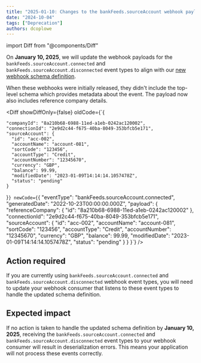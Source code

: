 ```yaml
---
title: "2025-01-10: Changes to the bankFeeds.sourceAccount webhook payload"
date: "2024-10-04"
tags: ["Deprecation"]
authors: dcoplowe
---
```


import Diff from "@components/Diff"

On **January 10, 2025**, we will update the webhook payloads for the `bankFeeds.sourceAccount.connected` and `bankFeeds.sourceAccount.disconnected` event types to align with our [new webhook schema definition](/updates/241004-new-webhook-event-types).

<!--truncate-->

When these webhooks were initially released, they didn't include the top-level schema which provides metadata about the event. The payload now also includes reference company details.

<Diff
  showDiffOnly={false}
  oldCode={`{




    "companyId": "8a210b68-6988-11ed-a1eb-0242ac120002",
    "connectionId": "2e9d2c44-f675-40ba-8049-353bfcb5e171",
    "sourceAccount": {
      "id": "acc-002",
      "accountName": "account-081",
      "sortCode": "123456",
      "accountType": "Credit",
      "accountNumber": "12345670",
      "currency": "GBP",
      "balance": 99.99,
      "modifiedDate": "2023-01-09T14:14:14.1057478Z",
      "status": "pending"
    }
}`}
  newCode={`{
  "eventType": "bankFeeds.sourceAccount.connected",
  "generatedDate": "2022-10-23T00:00:00.000Z",
  "payload": {
      "referenceCompany": {
        "id": "8a210b68-6988-11ed-a1eb-0242ac120002"
      },
    "connectionId": "2e9d2c44-f675-40ba-8049-353bfcb5e171",
    "sourceAccount": {
      "id": "acc-002",
      "accountName": "account-081",
      "sortCode": "123456",
      "accountType": "Credit",
      "accountNumber": "12345670",
      "currency": "GBP",
      "balance": 99.99,
      "modifiedDate": "2023-01-09T14:14:14.1057478Z",
      "status": "pending"
    }
  }
}`}
/>

## Action required

If you are currently using `bankFeeds.sourceAccount.connected` and `bankFeeds.sourceAccount.disconnected` webhook event types, you will need to update your webhook consumer that listens to these event types to handle the updated schema definition.

## Expected impact

If no action is taken to handle the updated schema definition by **January 10, 2025**, receiving the `bankFeeds.sourceAccount.connected` and `bankFeeds.sourceAccount.disconnected` event types to your webhook consumer will result in deserialization errors. This means your application will not process these events correctly.
